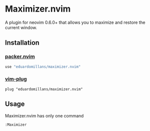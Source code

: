 # Maximizer.nvim

A plugin for neovim 0.6.0+ that allows you to maximize and restore the current window.

## Installation

### [packer.nvim](https://github.com/wbthomason/packer.nvim)

```lua
use "eduardomillans/maximizer.nvim"
```

### [vim-plug](https://github.com/junegunn/vim-plug)

```vim
plug "eduardomillans/maximizer.nvim"
```

## Usage

Maximizer.nvim has only one command

```
:Maximizer
```

